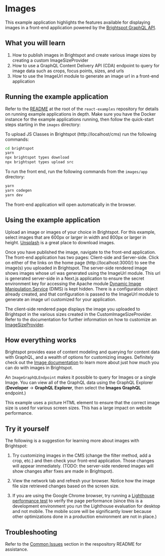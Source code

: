 # Images
This example application highlights the features available for displaying images in a front-end application powered by the [Brightspot GraphQL API](https://www.brightspot.com/documentation/brightspot-cms-developer-guide/latest/graphql-api).

## What you will learn
1. How to publish images in Brightspot and create various image sizes by creating a custom ImageSizeProvider
2. How to use a GraphQL Content Delivery API (CDA) endpoint to query for image data such as crops, focus points, sizes, and urls
3. How to use the ImageUrl module to generate an image url in a front-end application

## Running the example application
Refer to the [README](/README.md) at the root of the `react-examples` repository for details on running example applications in depth. Make sure you have the Docker instance for the example applications running, then follow the quick-start steps starting in the `images` directory:

To upload JS Classes in Brightspot (http://localhost/cms) run the following commands:

```sh
cd brightspot
yarn
npx brightspot types download
npx brightspot types upload src
```

To run the front end, run the following commands from the `images/app` directory:

```sh
yarn
yarn codegen
yarn dev
```

The front-end application will open automatically in the browser.
## Using the example application
Upload an image or images of your choice in Brightspot. For this example, select images that are 600px or larger in width and 800px or larger in height. [Unsplash](https://unsplash.com/) is a great place to download images.  

Once you have published the image, navigate to the front-end application. The front-end application has two pages:  Client-side and  Server-side. Click on either of the links on the home page (http://localhost:3000/) to see the image(s) you uploaded in Brightspot. The server-side rendered image shows images whose url was generated using the ImageUrl module. This url is generated server-side in a Next.js application to ensure the secret environment key for accessing the Apache module [Dynamic Image Manipulation Service](https://github.com/beetlebugorg/mod_dims) (DIMS) is kept hidden. There is a configuration object already created, and that configuration is passed to the ImageUrl module to generate an image url customized for your application. 

The client-side rendered page displays the image you uploaded to Brightspot in the various sizes created in the CustomImageSizeProvider. Refer to the documentation for further information on how to customize an [ImageSizeProvider](https://www.brightspot.com/documentation/brightspot-cms-developer-guide/latest/registering-image-sizes). 

## How everything works
Brightspot provides ease of content modeling and querying for content data with GraphQL, and a wealth of options for customizing images. Definitely check out the [Image documentation](https://www.brightspot.com/documentation/brightspot-cms-developer-guide/latest/images) to learn more about just how much you can do with images in Brightspot.

An `ImageGraphQLEndpoint` makes it possible to query for Images or a single Image. You can view all of the GraphQL data using the GraphQL Explorer (**Developer** &rarr; **GraphQL Explorer**, then select the **Images GraphQL** endpoint.)

This example uses a picture HTML element to ensure that the correct image size is used for various screen sizes. This has a large impact on website performance. 

## Try it yourself
The following is a suggestion for learning more about images with Brightspot:
1. Try customizing images in the CMS (change the filter method, add a crop, etc.) and then check your front-end application. Those changes will appear immediately. (TODO: the server-side rendered images will show changes after fixes are made in Brightspot).

2. View the network tab and refresh your browser. Notice how the image file size retrieved changes based on the screen size.

3. If you are using the Google Chrome browser, try running a [Lighthouse performance test](https://developer.chrome.com/docs/lighthouse/overview/) to verify the page performance (since this is a development environment you run the Lighthouse evaluation for desktop and not mobile. The mobile score will be significantly lower because other optimizations done in a production environment are not in place.)
## Troubleshooting
Refer to the [Common Issues](/README.md) section in the respository README for assistance.